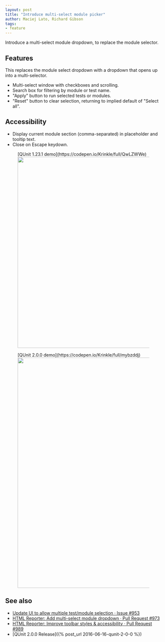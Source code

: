 ```yaml
---
layout: post
title: "Introduce multi-select module picker"
author: Maciej Lato, Richard Gibson
tags:
- feature
---
```


Introduce a multi-select module dropdown, to replace the module selector.

## Features

This replaces the module select dropdown with a dropdown that opens up into a multi-selector.

* Multi-select window with checkboxes and scrolling.
* Search box for filtering by module or test name.
* "Apply" button to run selected tests or modules.
* "Reset" button to clear selection, returning to implied default of "Select all".

## Accessibility

* Display current module section (comma-separated) in placeholder and tooltip text.
* Close on Escape keydown.

<figure>
<figcaption markdown="span">[QUnit 1.23.1 demo](https://codepen.io/Krinkle/full/QwLZWWe)</figcaption>
<img alt="" width="614" src="https://github.com/user-attachments/assets/d2377b8e-2e1e-4d2f-b0e8-d455cc59bd78">
</figure>

<figure>
<figcaption markdown="span">[QUnit 2.0.0 demo](https://codepen.io/Krinkle/full/mybzddj)</figcaption>
<img alt="" width="740" src="https://github.com/user-attachments/assets/fcfd3fb2-3b43-4177-a8cf-b89f0b1eea88">
</figure>

## See also

* [Update UI to allow multiple test/module selection · Issue #953](https://github.com/qunitjs/qunit/issues/953)
* [HTML Reporter: Add multi-select module dropdown · Pull Request #973](https://github.com/qunitjs/qunit/pull/973)
* [HTML Reporter: Improve toolbar styles & accessibility · Pull Request #989](https://github.com/qunitjs/qunit/pull/989)
* [QUnit 2.0.0 Release]({% post_url 2016-06-16-qunit-2-0-0 %})

